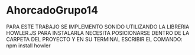 # AhorcadoGrupo14
PARA ESTE TRABAJO SE IMPLEMENTO SONIDO UTILIZANDO LA LIBRERIA HOWLER.JS
PARA INSTALARLA NECESITA POSICIONARSE DENTRO DE LA CARPETA DEL PROYECTO Y EN SU TERMINAL ESCRIBIR EL COMANDO: npm install howler
